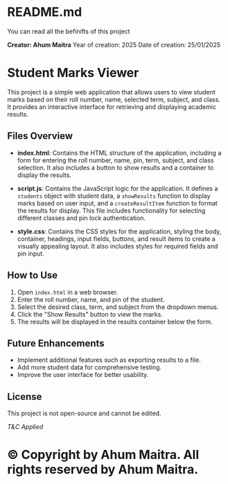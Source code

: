 # README.md
You can read all the befinifts of this project



**Creator: Ahum Maitra**
Year of creation: 2025
Date of creation: 25/01/2025

# Student Marks Viewer

This project is a simple web application that allows users to view student marks based on their roll number, name, selected term, subject, and class. It provides an interactive interface for retrieving and displaying academic results.

## Files Overview

- **index.html**: Contains the HTML structure of the application, including a form for entering the roll number, name, pin, term, subject, and class selection. It also includes a button to show results and a container to display the results.

- **script.js**: Contains the JavaScript logic for the application. It defines a `students` object with student data, a `showResults` function to display marks based on user input, and a `createResultItem` function to format the results for display. This file includes functionality for selecting different classes and pin lock authentication.

- **style.css**: Contains the CSS styles for the application, styling the body, container, headings, input fields, buttons, and result items to create a visually appealing layout. It also includes styles for required fields and pin input.

## How to Use

1. Open `index.html` in a web browser.
2. Enter the roll number, name, and pin of the student.
3. Select the desired class, term, and subject from the dropdown menus.
4. Click the "Show Results" button to view the marks.
5. The results will be displayed in the results container below the form.

## Future Enhancements

- Implement additional features such as exporting results to a file.
- Add more student data for comprehensive testing.
- Improve the user interface for better usability.

## License

This project is not open-source and cannot be edited.

*T&C Applied*

<h1>&copy; Copyright by Ahum Maitra. All rights reserved by Ahum Maitra.</h1>